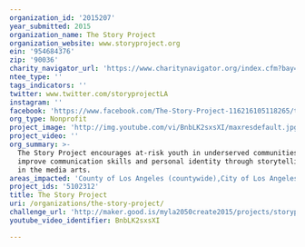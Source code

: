 ```yaml
---
organization_id: '2015207'
year_submitted: 2015
organization_name: The Story Project
organization_website: www.storyproject.org
ein: '954684376'
zip: '90036'
charity_navigator_url: 'https://www.charitynavigator.org/index.cfm?bay=search.profile&ein=954684376'
ntee_type: ''
tags_indicators: ''
twitter: www.twitter.com/storyprojectLA
instagram: ''
facebook: 'https://www.facebook.com/The-Story-Project-116216105118265/timeline/'
org_type: Nonprofit
project_image: 'http://img.youtube.com/vi/BnbLK2sxsXI/maxresdefault.jpg'
project_video: ''
org_summary: >-
  The Story Project encourages at-risk youth in underserved communities to
  improve communication skills and personal identity through storytelling rooted
  in the media arts.
areas_impacted: 'County of Los Angeles (countywide),City of Los Angeles (citywide)'
project_ids: '5102312'
title: The Story Project
uri: /organizations/the-story-project/
challenge_url: 'http://maker.good.is/myla2050create2015/projects/storyproject.html'
youtube_video_identifier: BnbLK2sxsXI

---
```

